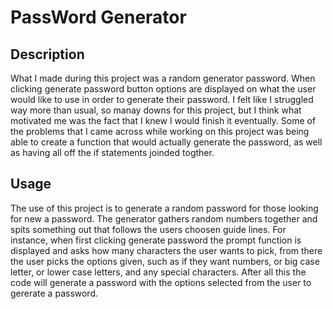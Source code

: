# PassWord Generator 
## Description
What I made during this project was a random generator password. When clicking generate password button options are displayed on what the user would like to use in order to generate their password. I felt like I struggled way more than usual, so manay downs for this project, but I think what motivated me was the fact that I knew I would finish it eventually. Some of the problems that I came across while working on this project was being able to create a function that would actually generate the password, as well as having all off the if statements joinded togther. 

## Usage
The use of this project is to generate a random password for those looking for new a password. The generator gathers random numbers together and spits something out that follows the users choosen guide lines. For instance, when first clicking generate password the prompt function is displayed and asks how many characters the user wants to pick, from there the user picks the options given, such as if they want numbers, or big case letter, or lower case letters, and any special characters. After all this the code will generate a password with the options selected from the user to gererate a password.
        

